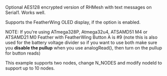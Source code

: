 Optional AES128 encrypted version of RHMesh with text messages on Serial1.  Works well.

Supports the FeatherWing OLED display, if the option is enabled.

NOTE: If you're using ATmega328P, Atmega32u4, ATSAMD51 M4 or ATSAMD21 M0 Feather with FeatherWing
Button A is #9 (note this is also used for the battery voltage divider so if you want to use both make sure you **disable the pullup** when you use analogRead(), then turn on the pullup for button reads)

This example supports two nodes, change N_NODES and modify nodeId to support up to 10 nodes.


